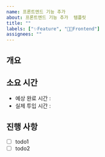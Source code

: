 ```yaml
---
name: 프론트엔드 기능 추가
about: 프론트엔드 기능 추가  템플릿
title: ""
labels: ["✨Feature", "👨‍💻Frontend"]
assignees: ""
---
```


## 개요

## 소요 시간

- 예상 완료 시간 :
- 실제 투입 시간 :

## 진행 사항

- [ ] todo1
- [ ] todo2
